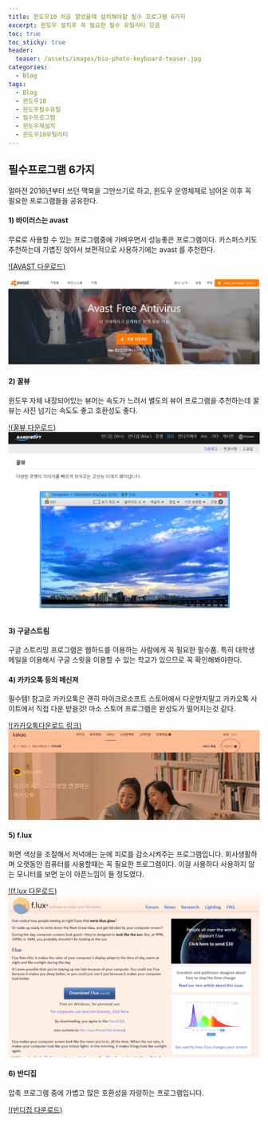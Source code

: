 ```yaml
---
title: 윈도우10 처음 깔았을때 설치해야할 필수 프로그램 6가지
excerpt: 윈도우 설치후 꼭 필요한 필수 유틸리티 모음
toc: true
toc_sticky: true
header:
  teaser: /assets/images/bio-photo-keyboard-teaser.jpg
categories:
  - Blog
tags:
  - Blog
  - 윈도우10
  - 윈도우필수유틸
  - 필수프로그램
  - 윈도우재설치
  - 윈도우10유틸리티
---
```



## 필수프로그램 6가지

얼마전 2016년부터 쓰던 맥북을 그만쓰기로 하고, 윈도우 운영체제로 넘어온 이후 꼭 필요한 프로그램들을 공유한다.

#### 1) 바이러스는 avast
무료로 사용할 수 있는 프로그램중에 가벼우면서 성능좋은 프로그램이다. 카스퍼스키도 추천하는데 가볍진 않아서 보편적으로 사용하기에는 avast 를 추천한다.

[!(AVAST 다운로드)](https://www.avast.com/ko-kr/free-antivirus-download)

![AVAST HOMEPAGE](/assets/이미지%202.jpg)
#### 2) 꿀뷰
윈도우 자체 내장되어있는 뷰어는 속도가 느려서 별도의 뷰어 프로그램을 추천하는데 꿀뷰는 사진 넘기는 속도도 좋고 호환성도 좋다.

[!(꿀뷰 다운로드)](https://kr.bandisoft.com/honeyview/)
![screenshot_2019-11-09-00h52m01s](/assets/screenshot_2019-11-09-00h52m01s_11qy5l1zo.png)
#### 3) 구글스트림
구글 스트리밍 프로그램은 웹하드를 이용하는 사람에게 꼭 필요한 필수품. 특히 대학생메일을 이용해서 구글 스윗을 이용할 수 있는 학교가 있으므로 꼭 확인해봐야한다.


#### 4) 카카오톡 등의 메신져
필수템! 참고로 카카오톡은 괜히 마이크로소프트 스토어에서 다운받지말고 카카오톡 사이트에서 직접 다운 받을것! 마소 스토어 프로그램은 완성도가 떨어지는것 같다.

[!(카카오톡다운로드 링크)](https://www.kakaocorp.com/service/KakaoTalk)
 ![이미지 1](/assets/이미지%201.jpg)

#### 5) f.lux
화면 색상을 조절해서 저녁에는 눈에 피로를 감소시켜주는 프로그램입니다. 회사생활하며 오랫동안 컴퓨터를 사용할때는 꼭 필요한 프로그램이다. 이걸 사용하다 사용하지 않는 모니터를 보면 눈이 아픈느낌이 들 정도였다.

[!(f.lux 다운로드)](https://justgetflux.com/)
![screenshot_2019-11-09-00h53m54s](/assets/screenshot_2019-11-09-00h53m54s_p4sm6eej2.jpg)
#### 6) 반디집
압축 프로그램 중에 가볍고 많은 호환성을 자랑하는 프로그램입니다.

[!(반디집 다운로드)](https://kr.bandisoft.com/bandizip/)
